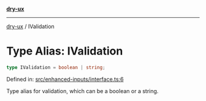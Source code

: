 [**dry-ux**](../README.md)

***

[dry-ux](../README.md) / IValidation

# Type Alias: IValidation

```ts
type IValidation = boolean | string;
```

Defined in: [src/enhanced-inputs/interface.ts:6](https://github.com/navedr/dry-ux/blob/caab991ee97f6aeffaf134cbc4d98e0b18f2cf6b/src/enhanced-inputs/interface.ts#L6)

Type alias for validation, which can be a boolean or a string.
